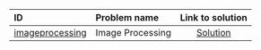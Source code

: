| ID | Problem name | Link to solution |
|:---|:---|:---:|
| [imageprocessing](https://open.kattis.com/problems/imageprocessing) | Image Processing | [Solution](https://github.com/versenyi98/kattis-solutions/tree/main/solutions/imageprocessing)|
